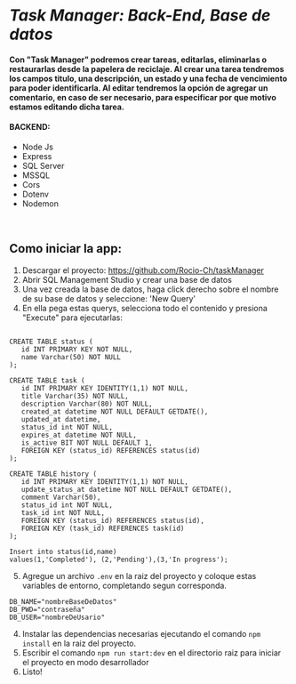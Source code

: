 # ***Task Manager: Back-End, Base de datos***

#### Con "Task Manager" podremos crear tareas, editarlas, eliminarlas o restaurarlas desde la papelera de reciclaje. Al crear una tarea tendremos los campos titulo, una descripción, un estado y una fecha de vencimiento para poder identificarla. Al editar tendremos la opción de agregar un comentario, en caso de ser necesario, para especificar por que motivo estamos editando dicha tarea.

#### BACKEND:
- Node Js
- Express
- SQL Server
- MSSQL
- Cors
- Dotenv
- Nodemon

<br>

## Como iniciar la app:

1. Descargar el proyecto: https://github.com/Rocio-Ch/taskManager
2. Abrir SQL Management Studio y crear una base de datos
3. Una vez creada la base de datos, haga click derecho sobre el nombre de su base de datos y seleccione: 'New Query'
4. En ella pega estas querys, selecciona todo el contenido y presiona "Execute" para ejecutarlas: 
~~~

CREATE TABLE status (
   id INT PRIMARY KEY NOT NULL,
   name Varchar(50) NOT NULL
);

CREATE TABLE task (
   id INT PRIMARY KEY IDENTITY(1,1) NOT NULL,
   title Varchar(35) NOT NULL,
   description Varchar(80) NOT NULL,
   created_at datetime NOT NULL DEFAULT GETDATE(),
   updated_at datetime,
   status_id int NOT NULL,
   expires_at datetime NOT NULL,
   is_active BIT NOT NULL DEFAULT 1,
   FOREIGN KEY (status_id) REFERENCES status(id)
);

CREATE TABLE history (
   id INT PRIMARY KEY IDENTITY(1,1) NOT NULL,
   update_status_at datetime NOT NULL DEFAULT GETDATE(),
   comment Varchar(50),
   status_id int NOT NULL,
   task_id int NOT NULL,
   FOREIGN KEY (status_id) REFERENCES status(id),
   FOREIGN KEY (task_id) REFERENCES task(id)
);

Insert into status(id,name)
values(1,'Completed'), (2,'Pending'),(3,'In progress');
~~~

5. Agregue un archivo `.env` en la raiz del proyecto y coloque estas variables de entorno, completando segun corresponda.
~~~
DB_NAME="nombreBaseDeDatos"
DB_PWD="contraseña"  
DB_USER="nombreDeUsario"    
~~~
4. Instalar las dependencias necesarias ejecutando el comando `npm install` en la raiz del proyecto.
5. Escribir el comando `npm run start:dev` en el directorio raiz para iniciar el proyecto en modo desarrollador
6. Listo!
